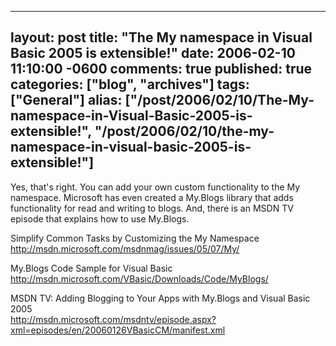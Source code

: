   ---
  layout: post
  title: "The My namespace in Visual Basic 2005 is extensible!"
  date: 2006-02-10 11:10:00 -0600
  comments: true
  published: true
  categories: ["blog", "archives"]
  tags: ["General"]
  alias: ["/post/2006/02/10/The-My-namespace-in-Visual-Basic-2005-is-extensible!", "/post/2006/02/10/the-my-namespace-in-visual-basic-2005-is-extensible!"]
  ---
<!-- more -->
<P>Yes, that's right. You can add your own custom functionality to&nbsp;the My namespace. Microsoft has even created a My.Blogs library that adds functionality for read and writing to blogs. And, there is an MSDN TV episode that explains how to use My.Blogs.</P>
<P>Simplify Common Tasks by Customizing the My Namespace<BR><A href="http://msdn.microsoft.com/msdnmag/issues/05/07/My/">http://msdn.microsoft.com/msdnmag/issues/05/07/My/</A></P>
<P>My.Blogs Code Sample for Visual Basic<BR><A href="http://msdn.microsoft.com/VBasic/Downloads/Code/MyBlogs/">http://msdn.microsoft.com/VBasic/Downloads/Code/MyBlogs/</A></P>
<P>MSDN TV: Adding Blogging to Your Apps with My.Blogs and Visual Basic 2005<BR><A href="http://msdn.microsoft.com/msdntv/episode.aspx?xml=episodes/en/20060126VBasicCM/manifest.xml">http://msdn.microsoft.com/msdntv/episode.aspx?xml=episodes/en/20060126VBasicCM/manifest.xml</A></P>
